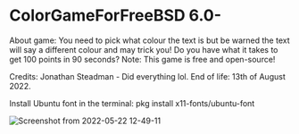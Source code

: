 # ColorGameForFreeBSD 6.0-
About game: You need to pick what colour the text is but be warned the text will say a different colour and may trick you! Do you have what it takes to get 100 points in 90 seconds? Note: This game is free and open-source!

Credits: Jonathan Steadman - Did everything lol. End of life: 13th of August 2022. 

Install Ubuntu font in the terminal: pkg install x11-fonts/ubuntu-font

![Screenshot from 2022-05-22 12-49-11](https://user-images.githubusercontent.com/52569279/169693757-1f333196-08d2-477e-9fa2-d1b46a8acb86.png)
